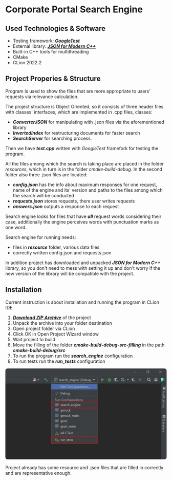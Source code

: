 # Corporate Portal Search Engine
## Used Technologies & Software
- Testing framework: [***GoogleTest***](https://github.com/google "Visit framework github page")
- External library: [***JSON for Modern C++***](https://github.com/nlohmann/json "Visit library github page")
- Built-in C++ tools for multithreading
- CMake
- CLion 2022.2
## Project Properies & Structure
Program is used to show the files that are more appropriate to users' requests via relevance calculation.

The project structure is Object Oriented, so it consists of three header files with classes' interfaces, which are implemented in .cpp files, classes:
- ***ConverterJSON*** for manipulating with .json files via the aforementioned library
- ***InvertedIndex*** for restructuring documents for faster search
- ***SearchServer*** for searching process.

Then we have ***test.cpp*** written with *GoogleTest* framefork for testing the program.

All the files among which the search is taking place are placed in the folder *resources*, which in turn is in the folder *cmake-build-debug*. In the second folder also three .json files are located:
- ***config.json*** has the info about maximum responses for one request, name of the engine and its' version and paths to the files among which the search will be conducted
- ***requests.json*** stores requests, there user writes requests
- ***answers.json*** outputs a response to each request

Search engine looks for files that have ***all*** request words considering their case, additionally the engine perceives words with punctuation marks as one word.

Search engine for running needs:
- files in ***resource*** folder, various data files
- correctly written config.json and requests.json

In addition project has downloaded and unpacked ***JSON for Modern C++*** library, so you don't need to mess with setting it up and don't worry if the new version of the library will be compatible with the project.

## Installation
Current instruction is about installation and running the program in CLion IDE.
1. [***Download ZIP Archive***](https://github.com/kuksarnlav/search_engine/archive/refs/heads/main.zip "Download search engine") of the project
2. Unpack the archive into your folder destination
3. Open project folder via CLion
4. Click OK in Open Project Wizard window
5. Wait project to build
6. Move the filling of the folder ***cmake-build-debug-src-filling*** in the path ***cmake-build-debug/src***
7. To run the program run the ***search_engine*** configuration 
8. To run tests run the ***run_tests*** configuration

![Image description](photos-for-github/run-configurations.png)

Project already has some resource and .json files that are filled in correctly and are representative enough.